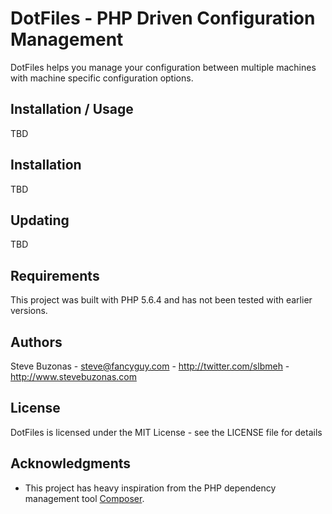 DotFiles - PHP Driven Configuration Management
==============================================

DotFiles helps you manage your configuration between multiple machines with machine specific configuration options.

Installation / Usage
--------------------

TBD

Installation
------------

TBD

Updating
--------

TBD

Requirements
------------

This project was built with PHP 5.6.4 and has not been tested with earlier versions.

Authors
-------

Steve Buzonas - <steve@fancyguy.com> - <http://twitter.com/slbmeh> - <http://www.stevebuzonas.com>

License
-------

DotFiles is licensed under the MIT License - see the LICENSE file for details

Acknowledgments
---------------

- This project has heavy inspiration from the PHP dependency management tool
  [Composer](https://github.com/composer/composer).
